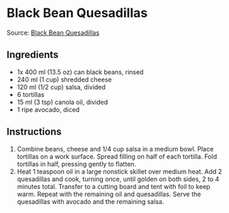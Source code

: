 # Black Bean Quesadillas #

Source: [Black Bean Quesadillas](http://www.eatingwell.com/recipe/250108/black-bean-quesadillas/)

## Ingredients ##
* 1x 400 ml (13.5 oz) can black beans, rinsed
* 240 ml (1 cup) shredded cheese
* 120 ml (1/2 cup) salsa, divided
* 6 tortillas
* 15 ml (3 tsp) canola oil, divided
* 1 ripe avocado, diced

## Instructions ##
1. Combine beans, cheese and 1/4 cup salsa in a medium bowl. Place tortillas on a work surface. Spread filling on half of each tortilla. Fold tortillas in half, pressing gently to flatten.
1. Heat 1 teaspoon oil in a large nonstick skillet over medium heat. Add 2 quesadillas and cook, turning once, until golden on both sides, 2 to 4 minutes total. Transfer to a cutting board and tent with foil to keep warm. Repeat with the remaining oil and quesadillas. Serve the quesadillas with avocado and the remaining salsa.
